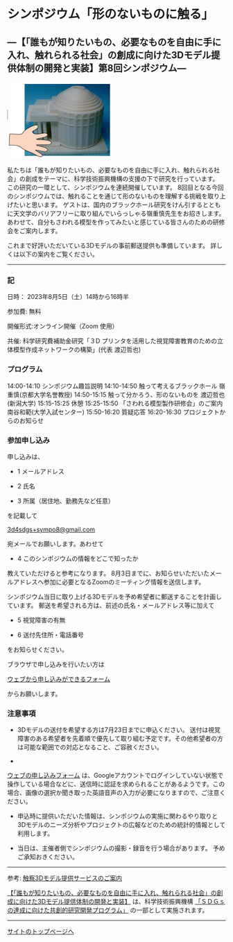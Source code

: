 # シンポジウム「形のないものに触る」
## —【「誰もが知りたいもの、必要なものを自由に手に入れ、触れられる社会」の創成に向けた3Dモデル提供体制の開発と実装】第8回シンポジウム— 


![3Dモデルと触る手](img/3d_model_touch.png)

私たちは「誰もが知りたいもの、必要なものを自由に手に入れ、触れられる社会」の創成をテーマに、科学技術振興機構の支援の下で研究を行っています。
この研究の一環として、シンポジウムを連続開催しています。
8回目となる今回のシンポジウムでは、触れることを通じて形のないものを理解する挑戦を取り上げたいと思います。
ゲストは、国内のブラックホール研究をけん引するとともに天文学のバリアフリーに取り組んでいらっしゃる嶺重慎先生をお招きします。
あわせて、自分もさわれる模型を作ってみたいと感じている皆さんのための研修会をご案内します。

これまで好評いただいている3Dモデルの事前郵送提供も準備しています。
詳しくは以下の案内をご覧ください。


---

### 記 

日時： 2023年8月5日（土）14時から16時半

参加費: 無料

開催形式:オンライン開催（Zoom 使用）

共催: 科学研究費補助金研究「３D プリンタを活用した視覚障害教育のための立体模型作成ネットワークの構築」(代表 渡辺哲也)

### プログラム 

14:00-14:10 シンポジウム趣旨説明 
14:10-14:50 触って考えるブラックホール 嶺重慎(京都大学名誉教授)
14:50-15:15 触って分かろう、形のないものを 渡辺哲也(新潟大学)
15:15-15:25 休憩
15:25-15:50 「さわれる模型製作研修会」のご案内 南谷和範(大学入試センター)
15:50-16:20 質疑応答 
16:20-16:30 プロジェクトからのお知らせ

### 参加申し込み 

申し込みは、

- 1 メールアドレス

- 2 氏名

- 3 所属（居住地、勤務先など任意）

を記載して 

[3d4sdgs+sympo8@gmail.com](<mailto:3d4sdgs+sympo8@gmail.com>)

宛メールでお願いします。あわせて

- 4 このシンポジウムの情報をどこで知ったか

教えていただけると参考になります。 
8月3日までに、お知らせいただいたメールアドレスへ参加に必要となるZoomのミーティング情報を送信します。 

シンポジウム当日に取り上げる3Dモデルを予め希望者に郵送することを計画しています。 
郵送を希望される方は、前述の氏名・メールアドレス等に加えて

- 5 視覚障害の有無

- 6 送付先住所・電話番号

をお知らせください。 

ブラウザで申し込みを行いたい方は

[ウェブから申し込みができるフォーム](https://forms.gle/8vAnXLw86YvueUJk7)

からお願いします。



### 注意事項

- 3Dモデルの送付を希望する方は7月23日までに申込ください。 送付は視覚障害のある希望者を先着順で優先して取り組む予定です。その他希望者の方は可能な範囲での対応となること、ご容赦ください。

- 
[ウェブの申し込みフォーム](https://forms.gle/8vAnXLw86YvueUJk7)
は、Googleアカウントでログインしていない状態で操作している場合などに、送信時に認証を求められることがあるようです。この場合、画像の選択か聞き取った英語音声の入力が必要になりますので、ご注意ください。

- 申込時に提供いただいた情報は、シンポジウムの実施に関わるやり取りと3Dモデルのニーズ分析やプロジェクトの広報などのための統計的情報として利用します。

- 当日は、主催者側でシンポジウムの撮影・録音を行う場合があります。 予めご承知おきください。 


---
参考: 
[触察3Dモデル提供サービスのご案内](https://3d4sdgs.net/service.html)


[【「誰もが知りたいもの、必要なものを自由に手に入れ、触れられる社会」の創成に向けた3Dモデル提供体制の開発と実装】](https://www.jst.go.jp/ristex/solve/project/solution/solution21_minatanipj.html)
は、科学技術振興機構
[「ＳＤＧｓの達成に向けた共創的研究開発プログラム」](https://www.jst.go.jp/ristex/funding/solve/index.html)
の一部として実施されます。 

---

[サイトのトップページへ](index.md)


